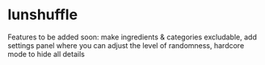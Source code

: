 # lunshuffle

Features to be added soon: make ingredients & categories excludable, add settings panel where you can adjust the level of randomness, hardcore mode to hide all details